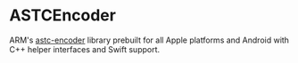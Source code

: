 # ASTCEncoder
ARM's [astc-encoder](https://github.com/ARM-software/astc-encoder) library prebuilt for all Apple platforms and Android with C++ helper interfaces and Swift support.

